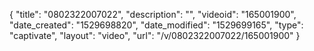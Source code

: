 {
    "title": "0802322007022",
    "description": "",
    "videoid": "165001900",
    "date_created": "1529698820",
    "date_modified": "1529699165",
    "type": "captivate",
    "layout": "video",
    "url": "\/v\/0802322007022\/165001900"
}